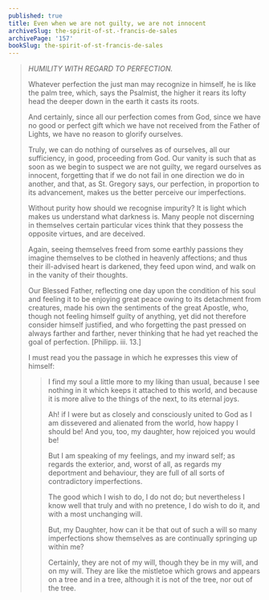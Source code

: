 ```yaml
---
published: true
title: Even when we are not guilty, we are not innocent
archiveSlug: the-spirit-of-st.-francis-de-sales
archivePage: '157'
bookSlug: the-spirit-of-st-francis-de-sales
---
```


> *HUMILITY WITH REGARD TO PERFECTION.*
>
> Whatever perfection the just man may recognize in himself, he is like the palm tree, which, says the Psalmist, the higher it rears its lofty head the deeper down in the earth it casts its roots.
>
> And certainly, since all our perfection comes from God, since we have no good or perfect gift which we have not received from the Father of Lights, we have no reason to glorify ourselves.
>
> Truly, we can do nothing of ourselves as of ourselves, all our sufficiency, in good, proceeding from God. Our vanity is such that as soon as we begin to suspect we are not guilty, we regard ourselves as innocent, forgetting that if we do not fail in one direction we do in another, and that, as St. Gregory says, our perfection, in proportion to its advancement, makes us the better perceive our imperfections.
>
> Without purity how should we recognise impurity? It is light which makes us understand what darkness is. Many people not discerning in themselves certain particular vices think that they possess the opposite virtues, and are deceived.
>
> Again, seeing themselves freed from some earthly passions they imagine themselves to be clothed in heavenly affections; and thus their ill-advised heart is darkened, they feed upon wind, and walk on in the vanity of their thoughts.
>
> Our Blessed Father, reflecting one day upon the condition of his soul and feeling it to be enjoying great peace owing to its detachment from creatures, made his own the sentiments of the great Apostle, who, though not feeling himself guilty of anything, yet did not therefore consider himself justified, and who forgetting the past pressed on always farther and farther, never thinking that he had yet reached the goal of perfection. [Philipp. iii. 13.]
>
> I must read you the passage in which he expresses this view of himself:
>
>> I find my soul a little more to my liking than usual, because I see nothing in it which keeps it attached to this world, and because it is more alive to the things of the next, to its eternal joys.
>>
>> Ah! if I were but as closely and consciously united to God as I am dissevered and alienated from the world, how happy I should be! And you, too, my daughter, how rejoiced you would be!
>>
>> But I am speaking of my feelings, and my inward self; as regards the exterior, and, worst of all, as regards my deportment and behaviour, they are full of all sorts of contradictory imperfections.
>>
>> The good which I wish to do, I do not do; but nevertheless I know well that truly and with no pretence, I do wish to do it, and with a most unchanging will.
>>
>> But, my Daughter, how can it be that out of such a will so many imperfections show themselves as are continually springing up within me?
>>
>> Certainly, they are not of my will, though they be in my will, and on my will. They are like the mistletoe which grows and appears on a tree and in a tree, although it is not of the tree, nor out of the tree.
